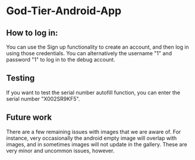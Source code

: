 # God-Tier-Android-App

## How to log in:
You can use the Sign up functionality to create an account, and then log in using those credentials.
You can alternatively the username "1" and password "1" to log in to the debug account.

## Testing
If you want to test the serial number autofill function, you can enter the serial number "X002SR9KF5".

## Future work
There are a few remaining issues with images that we are aware of. For instance, very occasionally the android empty image will overlap with images,
and in sometimes images will not update in the gallery. These are very minor and uncommon issues, however.
